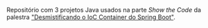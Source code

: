 Repositório com 3 projetos Java usados na parte _Show the Code_ da palestra ["Desmistificando o IoC Container do Spring Boot"](https://grude4j.github.io/grude4jsite/outros/materia_divulga%C3%A7%C3%A3o/9oMeetup/slides/ApresentacaoFluberIoCContainer.pdf).

